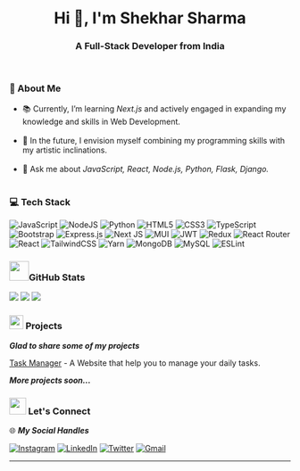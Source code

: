 <h1 align="center">Hi 👋, I'm Shekhar Sharma</h1>
<h3 align="center">A Full-Stack Developer from India</h3>
<br>


### 💫 About Me

- 📚 Currently, I’m learning *Next.js* and actively engaged in expanding my knowledge and skills in Web Development. <br><br>
- 🌟 In the future, I envision myself combining my programming skills with my artistic inclinations. <br><br>
- 💬 Ask me about *JavaScript, React, Node.js, Python, Flask, Django.* <br><br>


### 💻 Tech Stack

![JavaScript](https://img.shields.io/badge/javascript-%23323330.svg?style=for-the-badge&logo=javascript&logoColor=%23F7DF1E) ![NodeJS](https://img.shields.io/badge/node.js-6DA55F?style=for-the-badge&logo=node.js&logoColor=white) ![Python](https://img.shields.io/badge/python-3670A0?style=for-the-badge&logo=python&logoColor=ffdd54) ![HTML5](https://img.shields.io/badge/html5-%23E34F26.svg?style=for-the-badge&logo=html5&logoColor=white) ![CSS3](https://img.shields.io/badge/css3-%231572B6.svg?style=for-the-badge&logo=css3&logoColor=white) ![TypeScript](https://img.shields.io/badge/typescript-%23007ACC.svg?style=for-the-badge&logo=typescript&logoColor=white) ![Bootstrap](https://img.shields.io/badge/bootstrap-%23563D7C.svg?style=for-the-badge&logo=bootstrap&logoColor=white) ![Express.js](https://img.shields.io/badge/express.js-%23404d59.svg?style=for-the-badge&logo=express&logoColor=%2361DAFB) ![Next JS](https://img.shields.io/badge/Next-black?style=for-the-badge&logo=next.js&logoColor=white) ![MUI](https://img.shields.io/badge/MUI-%230081CB.svg?style=for-the-badge&logo=material-ui&logoColor=white) ![JWT](https://img.shields.io/badge/JWT-black?style=for-the-badge&logo=JSON%20web%20tokens) ![Redux](https://img.shields.io/badge/redux-%23593d88.svg?style=for-the-badge&logo=redux&logoColor=white) ![React Router](https://img.shields.io/badge/React_Router-CA4245?style=for-the-badge&logo=react-router&logoColor=white) ![React](https://img.shields.io/badge/react-%2320232a.svg?style=for-the-badge&logo=react&logoColor=%2361DAFB) ![TailwindCSS](https://img.shields.io/badge/tailwindcss-%2338B2AC.svg?style=for-the-badge&logo=tailwind-css&logoColor=white) ![Yarn](https://img.shields.io/badge/yarn-%232C8EBB.svg?style=for-the-badge&logo=yarn&logoColor=white) ![MongoDB](https://img.shields.io/badge/MongoDB-%234ea94b.svg?style=for-the-badge&logo=mongodb&logoColor=white) ![MySQL](https://img.shields.io/badge/mysql-%2300f.svg?style=for-the-badge&logo=mysql&logoColor=white) ![ESLint](https://img.shields.io/badge/ESLint-4B3263?style=for-the-badge&logo=eslint&logoColor=white)


### <img src="https://media.giphy.com/media/iY8CRBdQXODJSCERIr/giphy.gif" width="35"><b>GitHub Stats</b>

![](https://github-readme-stats.vercel.app/api?username=shekhar-sikku&theme=dark&show_icons=true&hide_border=false&count_private=false)
![](https://github-readme-streak-stats.herokuapp.com/?user=shekhar-sikku&theme=dark&hide_border=false)
![](https://github-readme-stats.vercel.app/api/top-langs/?username=shekhar-sikku&theme=dark&hide_border=false&include_all_commits=false&count_private=false&layout=compact)


### <img src="https://media2.giphy.com/media/QssGEmpkyEOhBCb7e1/giphy.gif?cid=ecf05e47a0n3gi1bfqntqmob8g9aid1oyj2wr3ds3mg700bl&rid=giphy.gif" width ="25"> <b> Projects </b>

***Glad to share some of my projects***

[Task Manager](https://github.com/shekhar-sikku/task-manager.git) - A Website that help you to manage your daily tasks.
<br>


***More projects soon...***
<br>


### <img src="https://media.tenor.com/images/22f42c11b612b041b4038573dca18a2d/tenor.gif" width="30"><b> Let's Connect</b>  

 🌐 ***My Social Handles***

[![Instagram](https://img.shields.io/badge/Instagram-%23E4405F.svg?logo=Instagram&logoColor=white)](https://instagram.com/shekhar_sikku)  [![LinkedIn](https://img.shields.io/badge/LinkedIn-%230077B5.svg?logo=linkedin&logoColor=white)](https://linkedin.com/in/shekhar-sikku)  [![Twitter](https://img.shields.io/badge/Twitter-%231DA1F2.svg?logo=Twitter&logoColor=white)](https://twitter.com/shekhar_sikku)  [![Gmail](https://img.shields.io/badge/Gmail-%231DA1F2.svg?logo=Gmail&logoColor=red&color=white)](https://mail.google.com/mail/u/0/?tab=rm#inbox?compose=new&to=shekharsharma.ss9151@gmail.com) 


---
